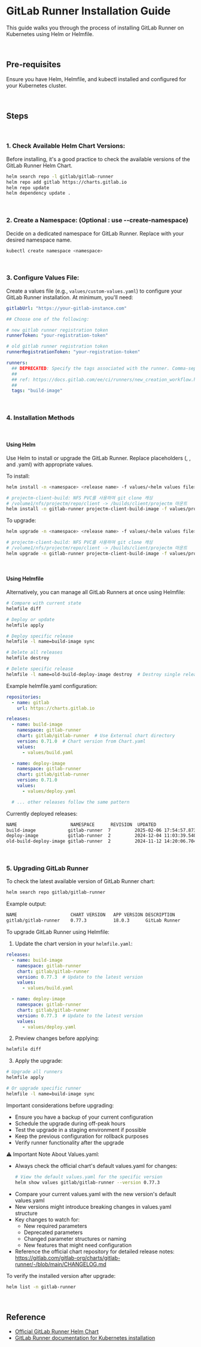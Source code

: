 # GitLab Runner Installation Guide
This guide walks you through the process of installing GitLab Runner on Kubernetes using Helm or Helmfile.

<br/>

## Pre-requisites
Ensure you have Helm, Helmfile, and kubectl installed and configured for your Kubernetes cluster.

<br/>

## Steps

<br/>

### 1. Check Available Helm Chart Versions:

Before installing, it's a good practice to check the available versions of the GitLab Runner Helm Chart.
```bash
helm search repo -l gitlab/gitlab-runner
helm repo add gitlab https://charts.gitlab.io
helm repo update
helm dependency update .
```

<br/>

### 2. Create a Namespace: (Optional : use --create-namespace)

Decide on a dedicated namespace for GitLab Runner. Replace <namespace> with your desired namespace name.
```bash
kubectl create namespace <namespace>
```

<br/>

### 3. Configure Values File:

Create a values file (e.g., `values/custom-values.yaml`) to configure your GitLab Runner installation. At minimum, you'll need:
```yaml
gitlabUrl: "https://your-gitlab-instance.com"

## Choose one of the following:

# new gitlab runner registration token
runnerToken: "your-registration-token"

# old gitlab runner registration token
runnerRegistrationToken: "your-registration-token"

runners:
  ## DEPRECATED: Specify the tags associated with the runner. Comma-separated list of tags.
  ##
  ## ref: https://docs.gitlab.com/ee/ci/runners/new_creation_workflow.html
  ##
  tags: "build-image"
```

<br/>

### 4. Installation Methods

<br/>

#### Using Helm

Use Helm to install or upgrade the GitLab Runner. Replace placeholders (<namespace>, <release name>, and <helm values file>.yaml) with appropriate values.

To install:
```bash
helm install -n <namespace> <release name> -f values/<helm values file>.yaml gitlab/gitlab-runner

# projectm-client-build: NFS PVC를 사용하여 git clone 캐싱
# /volume1/nfs/projectm/repo/client -> /builds/client/projectm 마운트
helm install -n gitlab-runner projectm-client-build-image -f values/projectm-client-build.yaml .
```

To upgrade:
```bash
helm upgrade -n <namespace> <release name> -f values/<helm values file>.yaml gitlab/gitlab-runner

# projectm-client-build: NFS PVC를 사용하여 git clone 캐싱
# /volume1/nfs/projectm/repo/client -> /builds/client/projectm 마운트
helm upgrade -n gitlab-runner projectm-client-build-image -f values/projectm-client-build.yaml .
```

<br/>

#### Using Helmfile

Alternatively, you can manage all GitLab Runners at once using Helmfile:

```bash
# Compare with current state
helmfile diff

# Deploy or update
helmfile apply

# Deploy specific release
helmfile -l name=build-image sync

# Delete all releases
helmfile destroy

# Delete specific release
helmfile -l name=old-build-deploy-image destroy  # Destroy single release
```

Example helmfile.yaml configuration:
```yaml
repositories:
  - name: gitlab
    url: https://charts.gitlab.io

releases:
  - name: build-image
    namespace: gitlab-runner
    chart: gitlab/gitlab-runner  # Use External chart directory
    version: 0.71.0  # Chart version from Chart.yaml
    values:
      - values/build.yaml

  - name: deploy-image
    namespace: gitlab-runner
    chart: gitlab/gitlab-runner
    version: 0.71.0
    values:
      - values/deploy.yaml

  # ... other releases follow the same pattern
```

Currently deployed releases:
```bash
NAME                    NAMESPACE      REVISION  UPDATED                               STATUS    CHART                 APP VERSION
build-image            gitlab-runner  7         2025-02-06 17:54:57.873844 +0900 KST deployed  gitlab-runner-0.71.0  17.6.0     
deploy-image           gitlab-runner  2         2024-12-04 11:03:39.54014 +0900 KST  deployed  gitlab-runner-0.71.0  17.6.0     
old-build-deploy-image gitlab-runner  2         2024-11-12 14:20:06.704803 +0900 KST deployed  gitlab-runner-0.70.3  17.5.3
```

<br/>

### 5. Upgrading GitLab Runner

To check the latest available version of GitLab Runner chart:
```bash
helm search repo gitlab/gitlab-runner
```

Example output:
```bash
NAME                	CHART VERSION	APP VERSION	DESCRIPTION  
gitlab/gitlab-runner	0.77.3       	18.0.3     	GitLab Runner
```

To upgrade GitLab Runner using Helmfile:

1. Update the chart version in your `helmfile.yaml`:
```yaml
releases:
  - name: build-image
    namespace: gitlab-runner
    chart: gitlab/gitlab-runner
    version: 0.77.3  # Update to the latest version
    values:
      - values/build.yaml

  - name: deploy-image
    namespace: gitlab-runner
    chart: gitlab/gitlab-runner
    version: 0.77.3  # Update to the latest version
    values:
      - values/deploy.yaml
```

2. Preview changes before applying:
```bash
helmfile diff
```

3. Apply the upgrade:
```bash
# Upgrade all runners
helmfile apply

# Or upgrade specific runner
helmfile -l name=build-image sync
```

Important considerations before upgrading:
- Ensure you have a backup of your current configuration
- Schedule the upgrade during off-peak hours
- Test the upgrade in a staging environment if possible
- Keep the previous configuration for rollback purposes
- Verify runner functionality after the upgrade

⚠️ Important Note About Values.yaml:
- Always check the official chart's default values.yaml for changes:
  ```bash
  # View the default values.yaml for the specific version
  helm show values gitlab/gitlab-runner --version 0.77.3
  ```
- Compare your current values.yaml with the new version's default values.yaml
- New versions might introduce breaking changes in values.yaml structure
- Key changes to watch for:
  - New required parameters
  - Deprecated parameters
  - Changed parameter structures or naming
  - New features that might need configuration
- Reference the official chart repository for detailed release notes:
  https://gitlab.com/gitlab-org/charts/gitlab-runner/-/blob/main/CHANGELOG.md

To verify the installed version after upgrade:
```bash
helm list -n gitlab-runner
```

<br/>

## Reference
- [Official GitLab Runner Helm Chart](https://gitlab.com/gitlab-org/charts/gitlab-runner)
- [GitLab Runner documentation for Kubernetes installation](https://docs.gitlab.com/runner/install/kubernetes.html)



